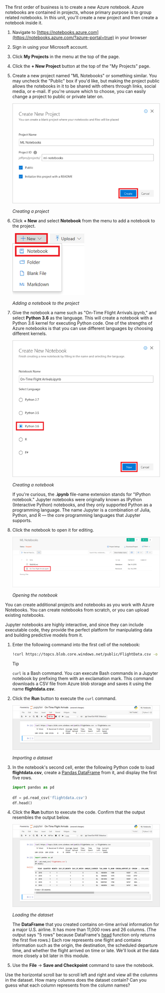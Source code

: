 The first order of business is to create a new Azure notebook. Azure notebooks are contained in projects, whose primary purpose is to group related notebooks. In this unit, you'll create a new project and then create a notebook inside it.

1. Navigate to [https://notebooks.azure.com](https://notebooks.azure.com/?azure-portal=true) in your browser 

1. Sign in using your Microsoft account. 

1. Click **My Projects** in the menu at the top of the page.

1. Click the **+ New Project** button at the top of the "My Projects" page.

1. Create a new project named "ML Notebooks" or something similar. You may uncheck the "Public" box if you'd like, but making the project public allows the notebooks in it to be shared with others through links, social media, or e-mail. If you're unsure which to choose, you can easily change a project to public or private later on.

    ![Creating a project](../media/1-add-project.png)

    _Creating a project_

1. Click **+ New** and select **Notebook** from the menu to add a notebook to the project.

    ![Adding a notebook to the project](../media/1-add-notebook-1.png)

    _Adding a notebook to the project_

1. Give the notebook a name such as "On-Time Flight Arrivals.ipynb," and select **Python 3.6** as the language. This will create a notebook with a Python 3.6 kernel for executing Python code. One of the strengths of Azure notebooks is that you can use different languages by choosing different kernels.

    ![Creating a notebook](../media/1-add-notebook-2.png)

    _Creating a notebook_

    If you're curious, the **.ipynb** file-name extension stands for "IPython notebook." Jupyter notebooks were originally known as IPython (Interactive Python) notebooks, and they only supported Python as a programming language. The name Jupyter is a combination of Julia, Python, and R — the core programming languages that Jupyter supports.

1. Click the notebook to open it for editing.

    ![Opening the notebook](../media/1-open-notebook.png)

    _Opening the notebook_

You can create additional projects and notebooks as you work with Azure Notebooks. You can create notebooks from scratch, or you can upload existing notebooks.

Jupyter notebooks are highly interactive, and since they can include executable code, they provide the perfect platform for manipulating data and building predictive models from it.

1. Enter the following command into the first cell of the notebook:

    ```bash
    !curl https://topcs.blob.core.windows.net/public/FlightData.csv -o flightdata.csv
    ```

    > [!TIP]
    > `curl` is a Bash command. You can execute Bash commands in a Jupyter notebook by prefixing them with an exclamation mark. This command downloads a CSV file from Azure blob storage and saves it using the name **flightdata.csv**.

1. Click the **Run** button to execute the `curl` command.

    ![Importing a dataset](../media/1-import-dataset.png)

    _Importing a dataset_

1. In the notebook's second cell, enter the following Python code to load **flightdata.csv**, create a [Pandas DataFrame](https://pandas.pydata.org/pandas-docs/stable/generated/pandas.DataFrame.html) from it, and display the first five rows.

    ```python
    import pandas as pd

    df = pd.read_csv('flightdata.csv')
    df.head()
    ```

1. Click the **Run** button to execute the code. Confirm that the output resembles the output below.

    ![Loading the dataset](../media/1-load-dataset.png)

    _Loading the dataset_

    The **DataFrame** that you created contains on-time arrival information for a major U.S. airline. It has more than 11,000 rows and 26 columns. (The output says "5 rows" because DataFrame's [head](https://pandas.pydata.org/pandas-docs/stable/generated/pandas.DataFrame.head.html) function only returns the first five rows.) Each row represents one flight and contains information such as the origin, the destination, the scheduled departure time, and whether the flight arrived on time or late. We'll look at the data more closely a bit later in this module.

1. Use the **File** -> **Save and Checkpoint** command to save the notebook.

Use the horizontal scroll bar to scroll left and right and view all the columns in the dataset. How many columns does the dataset contain? Can you guess what each column represents from the column names?